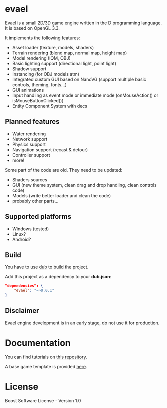 evael
===========

Evael is a small 2D/3D game engine written in the D programming language. It is based on OpenGL 3.3.

It implements the following features:

- Asset loader (texture, models, shaders)
- Terrain rendering (blend map, normal map, height map)
- Model rendering (IQM, OBJ)
- Basic lighting support (directional light, point light)
- Shadow support
- Instancing (for OBJ models atm)
- Integrated custom GUI based on NanoVG (support multiple basic controls, theming, fonts...)
- GUI animations
- Input handling as event mode or immediate mode (onMouseAction() or isMouseButtonClicked())
- Entity Component System with decs

## Planned features

- Water rendering
- Network support
- Physics support
- Navigation support (recast & detour)
- Controller support
- more!

Some part of the code are old. They need to be updated:
 - Shaders sources
 - GUI (new theme system, clean drag and drop handling, clean controls code)
 - Models (write better loader and clean the code)
 - probably other parts...

## Supported platforms

- Windows (tested)
- Linux?
- Android?

## Build

You have to use [dub](https://code.dlang.org/download) to build the project.

Add this project as a dependency to your **dub.json**:

```json
"dependencies": {
    "evael": "~>0.0.1"
}
```

## Disclaimer

Evael engine development is in an early stage, do not use it for production.


Documentation
===========

You can find tutorials on [this repository](https://github.com/evael-dev/evael-tutorials).

A base game template is provided [here](https://github.com/evael-dev/evael-game-template).

License
===========

Boost Software License - Version 1.0
